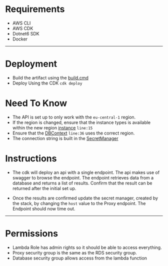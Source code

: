 # Requirements

- AWS CLI
- AWS CDK
- Dotnet6 SDK
- Docker

---

# Deployment

- Build the artifact using the [build.cmd](build.cmd)
- Deploy Using the CDK `cdk deploy`

# Need To Know

- The API is set up to only work with the `eu-central-1` region.
- If the region is changed, ensure that the instance types is available within the new region [instance](cdk/lib/configurations/index.ts) `line:15`
- Ensure that the [DBContext](src/EFCore/DBContextInjection.cs) `line:36` uses the correct region.
- The connection string is built in the [SecretManager](src/EFCore/SecretManager.cs)

# Instructions

- The cdk will deploy an api with a single endpoint. The api makes use of swagger to browse the endpoint. The endpoint retrieves data from a database and returns a list of results. Confirm that the result can be returned after the initial set up.

- Once the results are confirmed update the secret manager, created by the stack, by changing the `host` value to the Proxy endpoint. The Endpoint should now time out.

---

# Permissions

- Lambda Role has admin rights so it should be able to access everything.
- Proxy security group is the same as the RDS security group.
- Database security group allows access from the lambda function
